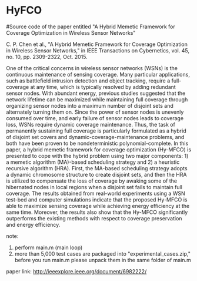 # HyFCO

#Source code of the paper entitled "A Hybrid Memetic Framework for Coverage Optimization in Wireless Sensor Networks"

C. P. Chen et al., "A Hybrid Memetic Framework for Coverage Optimization in Wireless Sensor Networks," in IEEE Transactions on Cybernetics, vol. 45, no. 10, pp. 2309-2322, Oct. 2015.

One of the critical concerns in wireless sensor networks (WSNs) is the continuous maintenance of sensing coverage. Many particular applications, such as battlefield intrusion detection and object tracking, require a full-coverage at any time, which is typically resolved by adding redundant sensor nodes. With abundant energy, previous studies suggested that the network lifetime can be maximized while maintaining full coverage through organizing sensor nodes into a maximum number of disjoint sets and alternately turning them on. Since the power of sensor nodes is unevenly consumed over time, and early failure of sensor nodes leads to coverage loss, WSNs require dynamic coverage maintenance. Thus, the task of permanently sustaining full coverage is particularly formulated as a hybrid of disjoint set covers and dynamic-coverage-maintenance problems, and both have been proven to be nondeterministic polynomial-complete. In this paper, a hybrid memetic framework for coverage optimization (Hy-MFCO) is presented to cope with the hybrid problem using two major components: 1) a memetic algorithm (MA)-based scheduling strategy and 2) a heuristic recursive algorithm (HRA). First, the MA-based scheduling strategy adopts a dynamic chromosome structure to create disjoint sets, and then the HRA is utilized to compensate the loss of coverage by awaking some of the hibernated nodes in local regions when a disjoint set fails to maintain full coverage. The results obtained from real-world experiments using a WSN test-bed and computer simulations indicate that the proposed Hy-MFCO is able to maximize sensing coverage while achieving energy efficiency at the same time. Moreover, the results also show that the Hy-MFCO significantly outperforms the existing methods with respect to coverage preservation and energy efficiency.


note:
1) perform main.m (main loop)
2) more than 5,000 test cases are packaged into "experimental_cases.zip," before you run main.m please unpack them in the same folder of main.m

paper link: http://ieeexplore.ieee.org/document/6982222/
